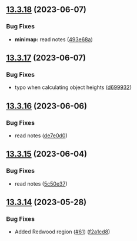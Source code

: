 ## [13.3.18](https://github.com/Torwent/WaspLib/compare/v13.3.17...v13.3.18) (2023-06-07)


### Bug Fixes

* **minimap:** read notes ([493e68a](https://github.com/Torwent/WaspLib/commit/493e68a9a4f97fae52e50e100c18bf59667f92bc))



## [13.3.17](https://github.com/Torwent/WaspLib/compare/v13.3.16...v13.3.17) (2023-06-07)


### Bug Fixes

* typo when calculating object heights ([d699932](https://github.com/Torwent/WaspLib/commit/d699932d1a64aca38d3a50610ed6c5c4d7e0b0e8))



## [13.3.16](https://github.com/Torwent/WaspLib/compare/v13.3.15...v13.3.16) (2023-06-06)


### Bug Fixes

* read notes ([de7e0d0](https://github.com/Torwent/WaspLib/commit/de7e0d062b8d7168b2f7e638f59f258accef467b))



## [13.3.15](https://github.com/Torwent/WaspLib/compare/v13.3.14...v13.3.15) (2023-06-04)


### Bug Fixes

* read notes ([5c50e37](https://github.com/Torwent/WaspLib/commit/5c50e37226f8791de0c38b45ee722ebc20051962))



## [13.3.14](https://github.com/Torwent/WaspLib/compare/v13.3.13...v13.3.14) (2023-05-28)


### Bug Fixes

* Added Redwood region ([#61](https://github.com/Torwent/WaspLib/issues/61)) ([f2a1cd8](https://github.com/Torwent/WaspLib/commit/f2a1cd80827272301fb9de82dfe5681f1cf3c89c))



